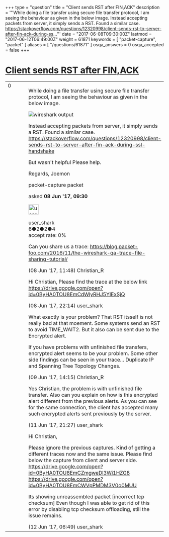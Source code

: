 +++
type = "question"
title = "Client sends RST after FIN,ACK"
description = '''While doing a file transfer using secure file transfer protocol, I am seeing the behaviour as given in the below image.  Instead accepting packets from server, it simply sends a RST. Found a similar case. https://stackoverflow.com/questions/12320998/client-sends-rst-to-server-after-fin-ack-during-ss...'''
date = "2017-06-08T09:30:00Z"
lastmod = "2017-06-12T06:49:00Z"
weight = 61871
keywords = [ "packet-capture", "packet" ]
aliases = [ "/questions/61871" ]
osqa_answers = 0
osqa_accepted = false
+++

<div class="headNormal">

# [Client sends RST after FIN,ACK](/questions/61871/client-sends-rst-after-finack)

</div>

<div id="main-body">

<div id="askform">

<table id="question-table" style="width:100%;"><colgroup><col style="width: 50%" /><col style="width: 50%" /></colgroup><tbody><tr class="odd"><td style="width: 30px; vertical-align: top"><div class="vote-buttons"><span id="post-61871-upvote" class="ajax-command post-vote up" rel="nofollow" title="I like this post (click again to cancel)"> </span><div id="post-61871-score" class="post-score" title="current number of votes">0</div><span id="post-61871-downvote" class="ajax-command post-vote down" rel="nofollow" title="I dont like this post (click again to cancel)"> </span> <span id="favorite-mark" class="ajax-command favorite-mark" rel="nofollow" title="mark/unmark this question as favorite (click again to cancel)"> </span><div id="favorite-count" class="favorite-count"></div></div></td><td><div id="item-right"><div class="question-body"><p>While doing a file transfer using secure file transfer protocol, I am seeing the behaviour as given in the below image.</p><p><img src="https://osqa-ask.wireshark.org/upfiles/Capture_9625rCN.PNG" alt="wireshark output" /></p><p>Instead accepting packets from server, it simply sends a RST. Found a similar case. <a href="https://stackoverflow.com/questions/12320998/client-sends-rst-to-server-after-fin-ack-during-ssl-handshake">https://stackoverflow.com/questions/12320998/client-sends-rst-to-server-after-fin-ack-during-ssl-handshake</a></p><p>But wasn't helpful Please help.</p><p>Regards, Joemon</p></div><div id="question-tags" class="tags-container tags"><span class="post-tag tag-link-packet-capture" rel="tag" title="see questions tagged &#39;packet-capture&#39;">packet-capture</span> <span class="post-tag tag-link-packet" rel="tag" title="see questions tagged &#39;packet&#39;">packet</span></div><div id="question-controls" class="post-controls"></div><div class="post-update-info-container"><div class="post-update-info post-update-info-user"><p>asked <strong>08 Jun '17, 09:30</strong></p><img src="https://secure.gravatar.com/avatar/51e532424651c10f13e3af124aea4640?s=32&amp;d=identicon&amp;r=g" class="gravatar" width="32" height="32" alt="user_shark&#39;s gravatar image" /><p><span>user_shark</span><br />
<span class="score" title="6 reputation points">6</span><span title="2 badges"><span class="badge1">●</span><span class="badgecount">2</span></span><span title="2 badges"><span class="silver">●</span><span class="badgecount">2</span></span><span title="4 badges"><span class="bronze">●</span><span class="badgecount">4</span></span><br />
<span class="accept_rate" title="Rate of the user&#39;s accepted answers">accept rate:</span> <span title="user_shark has no accepted answers">0%</span></p></img></div></div><div id="comments-container-61871" class="comments-container"><span id="61874"></span><div id="comment-61874" class="comment"><div id="post-61874-score" class="comment-score"></div><div class="comment-text"><p>Can you share us a trace: <a href="https://blog.packet-foo.com/2016/11/the-wireshark-qa-trace-file-sharing-tutorial/">https://blog.packet-foo.com/2016/11/the-wireshark-qa-trace-file-sharing-tutorial/</a></p></div><div id="comment-61874-info" class="comment-info"><span class="comment-age">(08 Jun '17, 11:48)</span> <span class="comment-user userinfo">Christian_R</span></div></div><span id="61886"></span><div id="comment-61886" class="comment"><div id="post-61886-score" class="comment-score"></div><div class="comment-text"><p>Hi Christian, Please find the trace at the below link <a href="https://drive.google.com/open?id=0ByHA0TOU8EmCdWlyRHJ5YlExSjQ">https://drive.google.com/open?id=0ByHA0TOU8EmCdWlyRHJ5YlExSjQ</a></p></div><div id="comment-61886-info" class="comment-info"><span class="comment-age">(08 Jun '17, 22:14)</span> <span class="comment-user userinfo">user_shark</span></div></div><span id="61923"></span><div id="comment-61923" class="comment"><div id="post-61923-score" class="comment-score"></div><div class="comment-text"><p>What exactly is your problem? That RST itsself is not really bad at that moement. Some systems send an RST to avoid TIME_WAIT2. But it also can be sent due to the Encrypted alert.</p><p>If you have problems with unfinished file transfers, encrypted alert seems to be your problem. Some other side findings can be seen in your trace... Duplicate IP and Spanning Tree Topology Changes.</p></div><div id="comment-61923-info" class="comment-info"><span class="comment-age">(09 Jun '17, 14:15)</span> <span class="comment-user userinfo">Christian_R</span></div></div><span id="61943"></span><div id="comment-61943" class="comment"><div id="post-61943-score" class="comment-score"></div><div class="comment-text"><p>Yes Christian, the problem is with unfinished file transfer. Also can you explain on how is this encrypted alert different from the previous alerts. As you can see for the same connection, the client has accepted many such encrypted alerts sent previously by the server.</p></div><div id="comment-61943-info" class="comment-info"><span class="comment-age">(11 Jun '17, 21:27)</span> <span class="comment-user userinfo">user_shark</span></div></div><span id="61949"></span><div id="comment-61949" class="comment"><div id="post-61949-score" class="comment-score"></div><div class="comment-text"><p>Hi Christian,</p><p>Please ignore the previous captures. Kind of getting a different traces now and the same issue. Please find below the capture from client and server side. <a href="https://drive.google.com/open?id=0ByHA0TOU8EmCZmgweDl3Wi1HZG8">https://drive.google.com/open?id=0ByHA0TOU8EmCZmgweDl3Wi1HZG8</a> <a href="https://drive.google.com/open?id=0ByHA0TOU8EmCWVpPMDM3V0o0MUU">https://drive.google.com/open?id=0ByHA0TOU8EmCWVpPMDM3V0o0MUU</a></p><p>Its showing unreassembled packet [incorrect tcp checksum] Even though I was able to get rid of this error by disabling tcp checksum offloading, still the issue remains.</p></div><div id="comment-61949-info" class="comment-info"><span class="comment-age">(12 Jun '17, 06:49)</span> <span class="comment-user userinfo">user_shark</span></div></div></div><div id="comment-tools-61871" class="comment-tools"></div><div class="clear"></div><div id="comment-61871-form-container" class="comment-form-container"></div><div class="clear"></div></div></td></tr></tbody></table>

</div>

</div>

